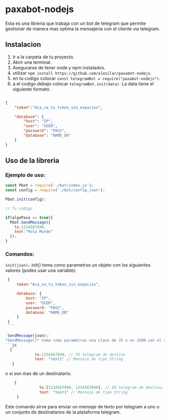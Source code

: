 # paxabot-nodejs

Esta es una libreria que trabaja con un bot de telegram que permite gestionar de manera
mas optima la mensajeria con el cliente via telegram.

## Instalacion

1. Ir a la carpeta de tu proyecto.
2. Abrir una terminal.
3. Asegurarse de tener node y npm instalados.
4. utilizar `npm install https://github.com/alevilar/paxabot-nodejs`.
5. en tu codigo colocar `const telegramBot = require("paxabot-nodejs")`.
6. a el codigo debajo colocar `telegramBot.init(data)`.
La data tiene el siguiente formato.
```json

{
    "token":"Aca_va_tu_token_sin_espacios",

    "database": {
        "host": "IP",
        "user": "USER",
        "password": "PASS",
        "database": "NAME_DB"
    }
}

```


## Uso de la libreria

### Ejemplo de uso:
```js
const Pbot = require('./bot/index.js'); 
const config = require('./bot/config.json');

Pbot.init(config);

// Tu codigo

if(algoPasa == true){
  Pbot.SendMessage({
    to:1234567890,
    text:"Hola Mundo"
  });
}

```


### Comandos: 
  `init(json);`
  *init()* toma como parametros un objeto con los siguientes valores (podes usar una variable):
   ```js
    {
        token:"Aca_va_tu_token_sin_espacios",

        database: {
            host: "IP",
            user: "USER",
            password: "PASS",
            database: "NAME_DB"
        }
    }
    ```

  `SendMessage(json);`
  *SendMessage()* toma como parametros una clase de JS o un JSON con el siguiente formato:
```js
     {
                to:1234567890, // ID telegram de destino
                text: "test1" // Mensaje de tipo String
      }
 ```
 o si son mas de un destinatario.
 ```js
     {
                to:[1234567890, 1234567890], // ID telegram de destino, puede ser uno o muchos (si son mas de uno se deben poner como una lista)
                text: "test1" // Mensaje de tipo String
      }
 ```

  
  Este comando sirve para enviar un mensaje de texto por telegram a uno o un conjunto de destinatarios de la plataforma telegram.
